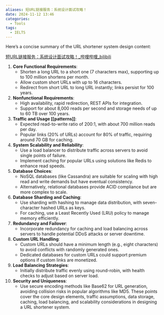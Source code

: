 ```yaml
---
aliases: 短URL链接服务：系统设计面试攻略！
date: 2024-11-12 13:46
categories:
  - Tools
tags:
  - IELTS
---
```

Here’s a concise summary of the URL shortener system design content:
<!--more-->
[短URL链接服务：系统设计面试攻略！\_哔哩哔哩\_bilibili](https://www.bilibili.com/video/BV1pZmHY8Eqh/?vd_source=7038f96b6bb3b14743531b102b109c43)
1. **Core Functional Requirements**:
   - Shorten a long URL to a short one (7 characters max), supporting up to 100 million shortens per month.
   - Allow custom short URLs with up to 16 characters.
   - Redirect from short URL to long URL instantly; links persist for 100 years.
2. **Nonfunctional Requirements**:
   - High availability, rapid redirection, REST APIs for integration.
   - Support for about 8,000 reads per second and storage needs of up to 60 TB over 100 years.
3. **Traffic and Usage [[patterns]]**:
   - Expected read-to-write ratio of 200:1, with about 700 million reads per day.
   - Popular links (20% of URLs) account for 80% of traffic, requiring around 70 GB for caching.
4. **System Scalability and Reliability**:
   - Use a load balancer to distribute traffic across servers to avoid single points of failure.
   - Implement caching for popular URLs using solutions like Redis to enhance read speeds.
5. **Database Choices**:
   - NoSQL databases (like Cassandra) are suitable for scaling with high read and write demands but have eventual consistency.
   - Alternatively, relational databases provide ACID compliance but are more complex to scale.
5. **Database Sharding and Caching**:
   - Use sharding with hashing to manage data distribution, with seven-character hashed URLs as keys.
   - For caching, use a Least Recently Used (LRU) policy to manage memory efficiently.
7. **Redundancy and Failover**:
   - Incorporate redundancy for caching and load balancing across servers to handle potential DDoS attacks or server downtime.
8. **Custom URL Handling**:
   - Custom URLs should have a minimum length (e.g., eight characters) to avoid conflicts with randomly generated ones.
   - Dedicated databases for custom URLs could support premium options if custom links are monetized.
9. **Load Balancing Strategies**:
   - Initially distribute traffic evenly using round-robin, with health checks to adjust based on server load.
10. **Security and Uniqueness**:
    - Use secure encoding methods like Base62 for URL generation, avoiding collision risks in popular algorithms like MD5. 
These points cover the core design elements, traffic assumptions, data storage, caching, load balancing, and scalability considerations in designing a URL shortener system.